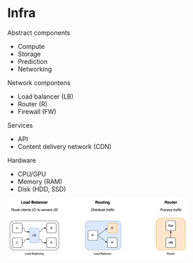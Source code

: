 # Infra



Abstract components

- Compute
- Storage
- Prediction
- Networking

Network compontens

- Load balancer (LB)
- Router (R)
- Firewall (FW)

Services

- API
- Content delivery network (CDN)

Hardware

-  CPU/GPU
- Memory (RAM)
- Disk (HDD, SSD)

 

<img src="../img/load-balancer-views.png" alt="load-balancer-views" style="width:80%;" />